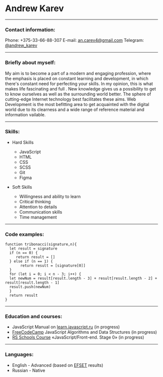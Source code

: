 # Andrew Karev

***

### Contact information:

Phone: +375-33-66-88-307
E-mail: an.carev4@gmail.com
Telegram: [\@andrew_karev](tg://resolve?domain=andrew_karev)

***

### Briefly about myself:

My aim is to become a part of a modern and engaging profession, where the emphasis is placed on constant learning and development, in which there&apos;s constant need for perfecting your skills. In my opinion, this is what makes life fascinating and full . New knowledge gives us a possibility to get to know ourselves as well as the surrounding world better. The sphere of cutting-edge Internet technology best facilitates these aims. Web Development is the most befitting area to get acquainted with the digital world due to its clearness and a wide range of reference material and information vailable.

***

### Skills:

* Hard Skills
    * JavaScript
    * HTML
    * CSS
    * SCSS
    * Git
    * Figma

* Soft Skills
    + Willingness and ability to learn
    + Critical thinking
    + Attention to details
    + Communication skills
    + Time management

***

### Code examples:

```
function tribonacci(signature,n){
  let result = signature
  if (n == 0) {
     return result = []
  } else if (n == 1) {
       return result = [signature[0]]
  }
  for (let i = 0; i < n - 3; i++) {
  let newNum = result[result.length - 3] + result[result.length - 2] + result[result.length - 1]
  result.push(newNum)
  }
  return result
}
```

***

### Education and courses:

* JavaScript Manual on [learn.javascript.ru](https://learn.javascript.ru/) (in progress)
* [FreeCodeCamp](https://www.freecodecamp.org/) JavaScript Algorithms and Data Structures (in progress)
* [RS Schools Course](https://rs.school/) «JavaScript/Front-end. Stage 0» (in progress)

***

### Languages:

* English - Advanced (based on [EFSET](https://www.efset.org/cert/xFt4Ap) results)
* Russian - Native